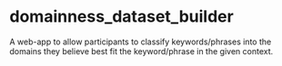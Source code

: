 # domainness_dataset_builder
A web-app to allow participants to classify keywords/phrases into the domains they believe best fit the keyword/phrase in the given context. 
